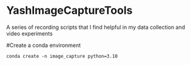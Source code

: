 # YashImageCaptureTools
A series of recording scripts that I find helpful in my data collection and video experiments

#Create a conda environment
```
conda create -n image_capture python=3.10
```
